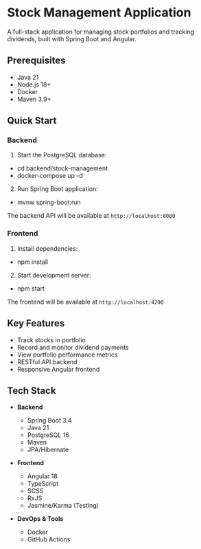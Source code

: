 # Stock Management Application

A full-stack application for managing stock portfolios and tracking dividends, built with Spring Boot and Angular.

## Prerequisites

- Java 21
- Node.js 18+
- Docker
- Maven 3.9+

## Quick Start

### Backend

1. Start the PostgreSQL database:

- cd backend/stock-management
- docker-compose up -d

2. Run Spring Boot application:

- mvnw spring-boot:run

The backend API will be available at `http://localhost:8080`

### Frontend

1. Install dependencies:

- npm install

2. Start development server:

- npm start

The frontend will be available at `http://localhost:4200`

## Key Features

- Track stocks in portfolio
- Record and monitor dividend payments
- View portfolio performance metrics
- RESTful API backend
- Responsive Angular frontend

## Tech Stack

- **Backend**

  - Spring Boot 3.4
  - Java 21
  - PostgreSQL 16
  - Maven
  - JPA/Hibernate

- **Frontend**

  - Angular 18
  - TypeScript
  - SCSS
  - RxJS
  - Jasmine/Karma (Testing)

- **DevOps & Tools**
  - Docker
  - GitHub Actions
